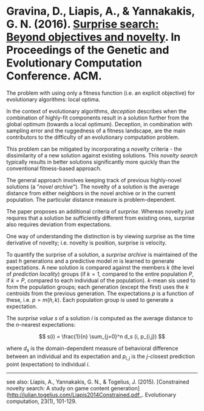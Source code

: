 # Gravina, D., Liapis, A., & Yannakakis, G. N. (2016). [Surprise search: Beyond objectives and novelty](http://antoniosliapis.com/papers/surprise_search_beyond_objectives_and_novelty.pdf). In Proceedings of the Genetic and Evolutionary Computation Conference. ACM.

The problem with using only a fitness function (i.e. an explicit objective) for evolutionary algorithms: local optima.

In the context of evolutionary algorithms, _deception_ describes when the combination of highly-fit components result in a solution further from the global optimum (towards a local optimum). Deception, in combination with sampling error and the ruggedness of a fitness landscape, are the main contributors to the difficulty of an evolutionary computation problem.

This problem can be mitigated by incorporating a _novelty_ criteria - the dissimilarity of a new solution against existing solutions. This _novelty search_ typically results in better solutions significantly more quickly than the conventional fitness-based approach.

The general approach involves keeping track of previous highly-novel solutions (a "_novel archive_"). The novelty of a solution is the average distance from either neighbors in the novel archive or in the current population. The particular distance measure is problem-dependent.

The paper proposes an additional criteria of _surprise_. Whereas novelty just requires that a solution be sufficiently different from existing ones, surprise also requires deviation from expectations.

One way of understanding the distinction is by viewing surprise as the time derivative of novelty; i.e. novelty is position, surprise is velocity.

To quantify the surprise of a solution, a _surprise archive_ is maintained of the past $h$ generations and a predictive model $m$ is learned to generate expectations. A new solution is compared against the members $k$ (the level of _prediction locality_) groups (if $k=1$, compared to the entire population $P$, if $k=P$, compared to each individual of the population). $k$-mean sis used to form the population groups; each generation (except the first) uses the $k$ centroids from the previous generation. The expectations $p$ is a function of these, i.e. $p = m(h,k)$. Each population group is used to generate a expectation.

The _surprise value_ $s$ of a solution $i$ is computed as the average distance to the $n$-nearest expectations:

$$
s(i) = \frac{1}{n} \sum_{j=0}^n d_s (i, p_{i,j})
$$

where $d_s$ is the domain-dependent measure of behavioral difference between an individual and its expectation and $p_{i,j}$ is the $j$-closest prediction point (expectation) to individual $i$.

---

see also: Liapis, A., Yannakakis, G. N., & Togelius, J. (2015). [Constrained novelty search: A study on game content generation](http://julian.togelius.com/Liapis2014Constrained.pdf_. Evolutionary computation, 23(1), 101-129.
